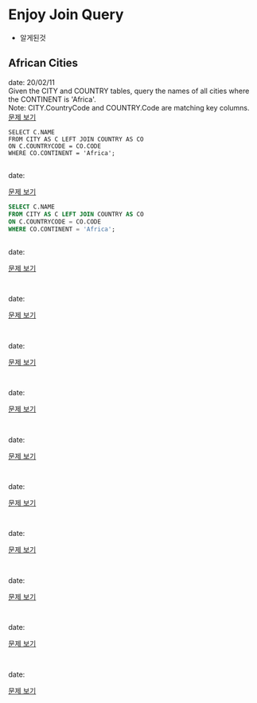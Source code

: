 # Enjoy Join Query

* 알게된것

## African Cities
date: 20/02/11  
Given the CITY and COUNTRY tables, query the names of all cities where the CONTINENT is 'Africa'.  
Note: CITY.CountryCode and COUNTRY.Code are matching key columns.  
[문제 보기](https://www.hackerrank.com/challenges/african-cities/problem)  
```MYSQL
SELECT C.NAME
FROM CITY AS C LEFT JOIN COUNTRY AS CO
ON C.COUNTRYCODE = CO.CODE
WHERE CO.CONTINENT = 'Africa';
```

## 
date: 
  
[문제 보기]()  
```SQL
SELECT C.NAME
FROM CITY AS C LEFT JOIN COUNTRY AS CO
ON C.COUNTRYCODE = CO.CODE
WHERE CO.CONTINENT = 'Africa';
```

## 
date: 
  
[문제 보기]()  
```SQL

```

## 
date: 
  
[문제 보기]()  
```SQL

```

## 
date: 
  
[문제 보기]()  
```SQL

```

## 
date: 
  
[문제 보기]()  
```SQL

```

## 
date: 
  
[문제 보기]()  
```SQL

```

## 
date: 
  
[문제 보기]()  
```SQL

```

## 
date: 
  
[문제 보기]()  
```SQL

```

## 
date: 
  
[문제 보기]()  
```SQL

```

## 
date: 
  
[문제 보기]()  
```SQL

```

## 
date: 
  
[문제 보기]()  
```SQL

```

